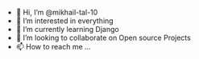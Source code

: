 - 👋 Hi, I’m @mikhail-tal-10
- 👀 I’m interested in everything
- 🌱 I’m currently learning Django
- 💞️ I’m looking to collaborate on Open source Projects
- 📫 How to reach me ...

<!---
mikhail-tal-10/mikhail-tal-10 is a ✨ special ✨ repository because its `README.md` (this file) appears on your GitHub profile.
You can click the Preview link to take a look at your changes.
--->
